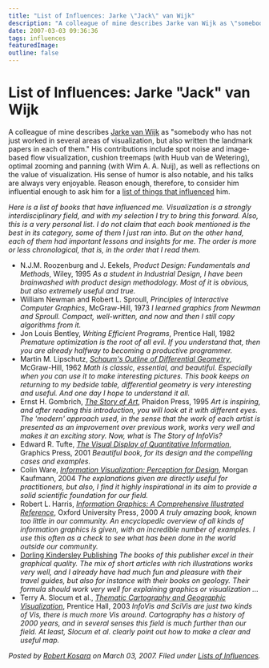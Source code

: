 ```yaml
---
title: "List of Influences: Jarke \"Jack\" van Wijk"
description: "A colleague of mine describes Jarke van Wijk as \"somebody who has not just worked in several areas of visualization, but also written the landmark papers in each of them.\" His contributions include spot noise and image-based flow visualization, cushion treemaps (with Huub van de Wetering), optimal zooming and panning (with Wim A. A. Nuij), as well as reflections on the value of visualization. His sense of humor is also notable, and his talks are always very enjoyable. Reason enough, therefore, to consider him influential enough to ask him for a list of things  that influenced him."
date: 2007-03-03 09:36:36
tags: influences
featuredImage: 
outline: false
---
```


# List of Influences: Jarke "Jack" van Wijk

A colleague of mine describes <a href="http://www.win.tue.nl/~vanwijk/">Jarke van Wijk</a> as "somebody who has not just worked in several areas of visualization, but also written the landmark papers in each of them." His contributions include spot noise and image-based flow visualization, cushion treemaps (with Huub van de Wetering), optimal zooming and panning (with Wim A. A. Nuij), as well as reflections on the value of visualization. His sense of humor is also notable, and his talks are always very enjoyable. Reason enough, therefore, to consider him influential enough to ask him for a <a href="/blog/series-lists-of-influences.html">list of things that influenced</a> him.

<em>Here is a list of books that have influenced me. Visualization is a strongly interdisciplinary field, and with my selection I try to bring this forward. Also, this is a very personal list. I do not claim that each book mentioned is the best in its category, some of them I just ran into. But on the other hand, each of them had important lessons and insights for me. The order is more or less chronological, that is, in the order that I read them.</em>

- N.J.M. Roozenburg and J. Eekels, <em>Product Design: Fundamentals and Methods</em>, Wiley, 1995 <em>As a student in Industrial Design, I have been brainwashed with product design methodology. Most of it is obvious, but also extremely useful and true.</em>
- William Newman and Robert L. Sproull, <em>Principles of Interactive Computer Graphics</em>, McGraw-Hill, 1973 <em>I learned graphics from Newman and Sproull. Compact, well-written, and now and then I still copy algorithms from it.</em>
- Jon Louis Bentley, <em>Writing Efficient Programs</em>, Prentice Hall, 1982 <em>Premature optimization is the root of all evil. If you understand that, then you are already halfway to becoming a productive programmer.</em>
- Martin M. Lipschutz, <em><a href="http://www.amazon.com/Schaums-Outline-Differential-Geometry/dp/0070379858/">Schaum's Outline of Differential Geometry</a></em>, McGraw-Hill, 1962 <em>Math is classic, essential, and beautiful. Especially when you can use it to make interesting pictures. This book keeps on returning to my bedside table, differential geometry is very interesting and useful. And one day I hope to understand it all.</em>
- Ernst H. Gombrich, <em><a href="http://www.amazon.com/Story-Art-E-H-Gombrich/dp/0714832472/">The Story of Art</a></em>, Phaidon Press, 1995 <em>Art is inspiring, and after reading this introduction, you will look at it with different eyes. The 'modern' approach used, in the sense that the work of each artist is presented as an improvement over previous work, works very well and makes it an exciting story. Now, what is The Story of InfoVis?</em>
- Edward R. Tufte, <a href="http://www.amazon.com/Visual-Display-Quantitative-Information/dp/0961392142/"><em>The Visual Display of Quantitative Information</em></a>, Graphics Press, 2001 <em>Beautiful book, for its design and the compelling cases and examples.</em>
- Colin Ware, <a href="http://www.amazon.com/Information-Visualization-Second-Interactive-Technologies/dp/1558608192/"><em>Information Visualization: Perception for Design</em></a>, Morgan Kaufmann, 2004 <em>The explanations given are directly useful for practitioners, but also, I find it highly inspirational in its aim to provide a solid scientific foundation for our field.</em>
- Robert L. Harris, <a href="http://www.amazon.com/Information-Graphics-Comprehensive-Illustrated-Reference/dp/0195135326/"><em>Information Graphics: A Comprehensive Illustrated Reference</em></a>, Oxford University Press, 2000 <em>A truly amazing book, known too little in our community. An encyclopedic overview of all kinds of information graphics is given, with an incredible number of examples. I use this often as a check to see what has been done in the world outside our community.</em>
- <a href="http://www.dk.com/">Dorling Kindersley Publishing</a> <em>The books of this publisher excel in their graphical quality. The mix of short articles with rich illustrations works very well, and I already have had much fun and pleasure with their travel guides, but also for instance with their books on geology. Their formula should work very well for explaining graphics or visualization ...</em>
- Terry A. Slocum et al., <a href="http://www.amazon.com/Thematic-Cartography-Geographic-Visualization-Second/dp/0130351237/"><em>Thematic Cartography and Geographic Visualization</em></a>, Prentice Hall, 2003 <em>InfoVis and SciVis are just two kinds of Vis, there is much more Vis around. Cartography has a history of 2000 years, and in several senses this field is much further than our field. At least, Slocum et al. clearly point out how to make a clear and useful map. </em>


_Posted by <a href="/about">Robert Kosara</a> on March 03, 2007. Filed under [Lists of Influences](/tag/influences)._


